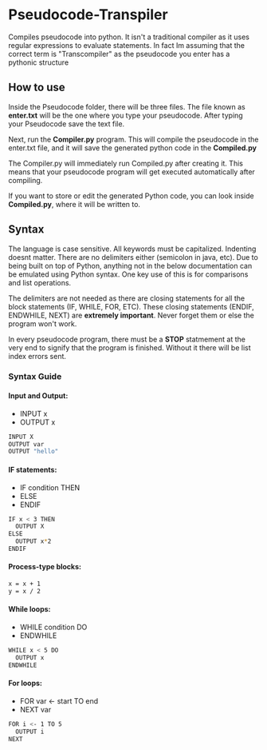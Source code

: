 # Pseudocode-Transpiler
Compiles pseudocode into python. It isn't a traditional compiler as it uses regular expressions to evaluate statements. In fact Im assuming that the correct term is "Transcompiler" as the pseudocode you enter has a pythonic structure

## How to use

Inside the Pseudocode folder, there will be three files. The file known as **enter.txt** will be the one where you type your pseudocode. After typing your Pseudocode save the text file.

Next, run the **Compiler.py** program. This will compile the pseudocode in the enter.txt file, and it will save the generated python code in the **Compiled.py**

The Compiler.py will immediately run Compiled.py after creating it. This means that your pseudocode program will get executed automatically after compiling.

If you want to store or edit the generated Python code, you can look inside **Compiled.py**, where it will be written to.

## Syntax

The language is case sensitive. All keywords must be capitalized. Indenting doesnt matter. There are no delimiters either (semicolon in java, etc). Due to being built on top of Python, anything not in the below documentation can be emulated using Python syntax. One key use of this is for comparisons and list operations.

The delimiters are not needed as there are closing statements for all the block statements (IF, WHILE, FOR, ETC). These closing statements (ENDIF, ENDWHILE, NEXT) are **extremely important**. Never forget them or else the program won't work.

In every pseudocode program, there must be a **STOP** statmement at the very end to signify that the program is finished. Without it there will be list index errors sent.

### Syntax Guide

 #### Input and Output:

  - INPUT x 
  - OUTPUT x

   ```sh
   INPUT X
   OUTPUT var
   OUTPUT "hello"
   ```
#### IF statements:
  - IF condition THEN
  - ELSE
  - ENDIF
  
  ```sh
  IF x < 3 THEN
    OUTPUT X
  ELSE
    OUTPUT x*2
  ENDIF
  ```
  
  #### Process-type blocks:

  ```sh
  x = x + 1
  y = x / 2
  ```
  
  #### While loops:

  - WHILE condition DO
  - ENDWHILE
  
  ```sh
  WHILE x < 5 DO
    OUTPUT x
  ENDWHILE
  ```
  #### For loops:
   
  - FOR var <- start TO end
  - NEXT var
  
  ```sh
  FOR i <- 1 TO 5
    OUTPUT i
  NEXT
  ```

